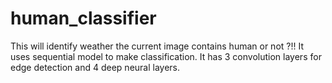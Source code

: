 # human_classifier
This will identify weather the current image contains human or not ?!!
It uses sequential model to make classification.
It has 3 convolution layers for edge detection and 4 deep neural layers.
